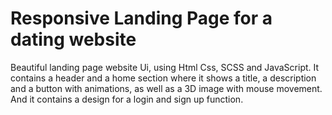 # Responsive Landing Page for a dating website

Beautiful landing page website Ui, using Html Css, SCSS and JavaScript. It contains a header and a home section where it shows a title, a description and a button with animations, as well as a 3D image with mouse movement. And it contains a design for a login and sign up function. 


